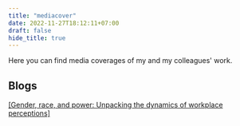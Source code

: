 ```yaml
---
title: "mediacover"
date: 2022-11-27T18:12:11+07:00
draft: false
hide_title: true
---
```


Here you can find media coverages of my and my colleagues' work.

## Blogs

[[Gender, race, and power: Unpacking the dynamics of workplace perceptions]](https://www.psypost.org/gender-race-and-power-unpacking-the-dynamics-of-workplace-perceptions/#google_vignette)

